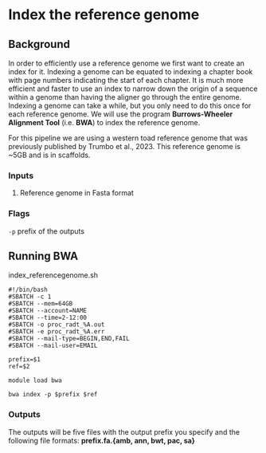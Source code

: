 # Index the reference genome

## Background

In order to efficiently use a reference genome we first want to create an index for it. Indexing a genome can be equated to indexing a chapter book with page numbers indicating the start of each chapter. It is much more efficient and faster to use an index to narrow down the origin of a sequence within a genome than having the aligner go through the entire genome. Indexing a genome can take a while, but you only need to do this once for each reference genome. We will use the program **Burrows-Wheeler Alignment Tool** (i.e. **BWA**) to index the reference genome.  

For this pipeline we are using a western toad reference genome that was previously published by Trumbo et al., 2023. This reference genome is ~5GB and is in scaffolds.  

### Inputs
1) Reference genome in Fasta format

### Flags
`-p` prefix of the outputs

## Running BWA
index_referencegenome.sh

```
#!/bin/bash
#SBATCH -c 1
#SBATCH --mem=64GB
#SBATCH --account=NAME
#SBATCH --time=2-12:00
#SBATCH -o proc_radt_%A.out
#SBATCH -e proc_radt_%A.err
#SBATCH --mail-type=BEGIN,END,FAIL
#SBATCH --mail-user=EMAIL

prefix=$1
ref=$2

module load bwa

bwa index -p $prefix $ref
```
### Outputs
The outputs will be five files with the output prefix you specify and the following file formats: **prefix.fa.{amb, ann, bwt, pac, sa}**
